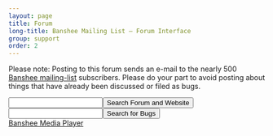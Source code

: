 ```yaml
---
layout: page
title: Forum
long-title: Banshee Mailing List — Forum Interface
group: support
order: 2
---
```


Please note: Posting to this forum sends an e-mail to the nearly 500 [Banshee mailing-list](http://mail.gnome.org/mailman/listinfo/banshee-list) subscribers.  Please do your part to avoid posting about things that have already been discussed or filed as bugs.

<form style="display:inline;" action="http://www.google.com/search" onsubmit="this['q'].value='(site:http://banshee.fm OR site:http://mail.gnome.org/archives/banshee-list/) ' + this['ignorethis'].value;">
	<input type="hidden" name="q" /><input type="text" name="ignorethis" /><input type="submit" value="Search Forum and Website" />
</form>

<form style="display:inline;" action="http://bugzilla.gnome.org/buglist.cgi" onsubmit="this['query'].value='product:banshee ' + this['ignorethis'].value;">
	<input type="hidden" name="query" /><input type="text" name="ignorethis" /><input type="submit" value="Search for Bugs" />
</form>

<div>
	<a id="nabblelink" href="http://banshee-media-player.2283330.n4.nabble.com/">Banshee Media Player</a>
	<script src="http://banshee-media-player.2283330.n4.nabble.com/embed/f2982787"></script>
</div>
